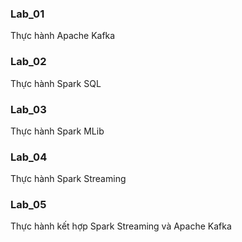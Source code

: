 ### Lab_01
Thực hành Apache Kafka

### Lab_02
Thực hành Spark SQL

### Lab_03
Thực hành Spark MLib

### Lab_04
Thực hành Spark Streaming

### Lab_05
Thực hành kết hợp Spark Streaming và Apache Kafka
